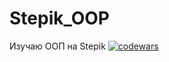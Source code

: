 # Stepik_OOP
Изучаю ООП на Stepik
[![codewars](https://www.codewars.com/users/GuzeyRuslan/badges/large)](https://www.codewars.com/users/GuzeyRuslan)
